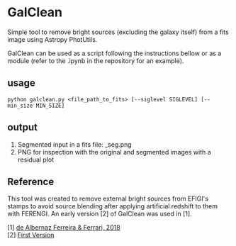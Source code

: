 # GalClean

Simple tool to remove bright sources (excluding the galaxy itself) from a fits image using Astropy PhotUtils.

GalClean can be used as a script following the instructions bellow or as a module (refer to the .ipynb in the repository for an example).


## usage

```shell
python galclean.py <file_path_to_fits> [--siglevel SIGLEVEL] [--min_size MIN_SIZE]
```

## output

1. Segmented input in a fits file: <path>_seg.png
2. PNG for inspection with the original and segmented images with a residual plot

## Reference
This tool was created to remove external bright sources from EFIGI's stamps to avoid source blending
after applying artificial redshift to them with FERENGI. An early version [2] of GalClean was used in [1]. 

[1] [de Albernaz Ferreira & Ferrari, 2018](http://adsabs.harvard.edu/abs/2018MNRAS.473.2701D) \
[2] [First Version](https://github.com/astroferreira/galclean/blob/44ecb2cf4902133c27c4d357b9f72f951b4d5d04/galclean.py)
